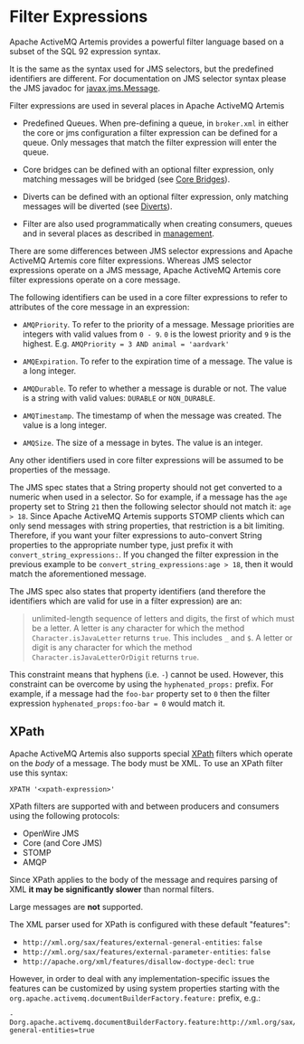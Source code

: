 # Filter Expressions

Apache ActiveMQ Artemis provides a powerful filter language based on a subset of the
SQL 92 expression syntax.

It is the same as the syntax used for JMS selectors, but the predefined
identifiers are different. For documentation on JMS selector syntax
please the JMS javadoc for
[javax.jms.Message](https://docs.oracle.com/javaee/7/api/javax/jms/Message.html).

Filter expressions are used in several places in Apache ActiveMQ Artemis

- Predefined Queues. When pre-defining a queue, in
  `broker.xml` in either the core or jms configuration a filter
  expression can be defined for a queue. Only messages that match the
  filter expression will enter the queue.

- Core bridges can be defined with an optional filter expression, only
  matching messages will be bridged (see [Core Bridges](core-bridges.md)).

- Diverts can be defined with an optional filter expression, only
  matching messages will be diverted (see [Diverts](diverts.md)).

- Filter are also used programmatically when creating consumers,
  queues and in several places as described in [management](management.md).

There are some differences between JMS selector expressions and Apache ActiveMQ Artemis
core filter expressions. Whereas JMS selector expressions operate on a
JMS message, Apache ActiveMQ Artemis core filter expressions operate on a core message.

The following identifiers can be used in a core filter expressions to
refer to attributes of the core message in an expression:

- `AMQPriority`. To refer to the priority of a message. Message
  priorities are integers with valid values from `0 - 9`. `0` is the
  lowest priority and `9` is the highest. E.g.
  `AMQPriority = 3 AND animal = 'aardvark'`

- `AMQExpiration`. To refer to the expiration time of a message. The
  value is a long integer.

- `AMQDurable`. To refer to whether a message is durable or not. The
  value is a string with valid values: `DURABLE` or `NON_DURABLE`.

- `AMQTimestamp`. The timestamp of when the message was created. The
  value is a long integer.

- `AMQSize`. The size of a message in bytes. The value is an integer.

Any other identifiers used in core filter expressions will be assumed to
be properties of the message.

The JMS spec states that a String property should not get converted to a 
numeric when used in a selector. So for example, if a message has the `age` 
property set to String `21` then the following selector should not match 
it: `age > 18`. Since Apache ActiveMQ Artemis supports STOMP clients which
can only send messages with string properties, that restriction is a bit 
limiting. Therefore, if you want your filter expressions to auto-convert String 
properties to the appropriate number type, just prefix it with
`convert_string_expressions:`. If you changed the filter expression in the
previous example to be `convert_string_expressions:age > 18`, then it would 
match the aforementioned message.

The JMS spec also states that property identifiers (and therefore the
identifiers which are valid for use in a filter expression) are an: 

> unlimited-length sequence of letters and digits, the first of which must be
> a letter. A letter is any character for which the method 
> `Character.isJavaLetter` returns `true`. This includes `_` and `$`. A letter
> or digit is any character for which the method `Character.isJavaLetterOrDigit`
> returns `true`.
 
This constraint means that hyphens (i.e. `-`) cannot be used.
However, this constraint can be overcome by using the `hyphenated_props:` 
prefix. For example, if a message had the `foo-bar` property set to `0` then
the filter expression `hyphenated_props:foo-bar = 0` would match it.

## XPath

Apache ActiveMQ Artemis also supports special [XPath](https://en.wikipedia.org/wiki/XPath)
filters which operate on the *body* of a message. The body must be XML. To
use an XPath filter use this syntax:
```
XPATH '<xpath-expression>'
```

XPath filters are supported with and between producers and consumers using
the following protocols:

 - OpenWire JMS 
 - Core (and Core JMS)
 - STOMP
 - AMQP

Since XPath applies to the body of the message and requires parsing of XML
**it may be significantly slower** than normal filters.

Large messages are **not** supported.

The XML parser used for XPath is configured with these default "features":

 - `http://xml.org/sax/features/external-general-entities`: `false`
 - `http://xml.org/sax/features/external-parameter-entities`: `false`
 - `http://apache.org/xml/features/disallow-doctype-decl`: `true`

However, in order to deal with any implementation-specific issues the features
can be customized by using system properties starting with the
`org.apache.activemq.documentBuilderFactory.feature:` prefix, e.g.:
```
-Dorg.apache.activemq.documentBuilderFactory.feature:http://xml.org/sax/features/external-general-entities=true
```
